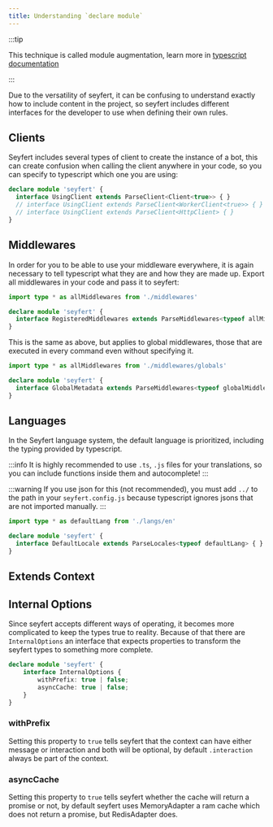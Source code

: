 ```yaml
---
title: Understanding `declare module`
---
```


:::tip

This technique is called module augmentation, learn more in [typescript documentation](https://www.typescriptlang.org/docs/handbook/declaration-merging.html#module-augmentation)

:::

Due to the versatility of seyfert, it can be confusing to understand exactly how to include content in the project, so seyfert includes different interfaces for the developer to use when defining their own rules.
## Clients

Seyfert includes several types of client to create the instance of a bot, this can create confusion when calling the client anywhere in your code, so you can specify to typescript which one you are using:
```ts copy
declare module 'seyfert' {
  interface UsingClient extends ParseClient<Client<true>> { }
  // interface UsingClient extends ParseClient<WorkerClient<true>> { }
  // interface UsingClient extends ParseClient<HttpClient> { }
} 
```

## Middlewares

In order for you to be able to use your middleware everywhere, it is again necessary to tell typescript what they are and how they are made up. Export all middlewares in your code and pass it to seyfert:
```ts copy
import type * as allMiddlewares from './middlewares'

declare module 'seyfert' {
  interface RegisteredMiddlewares extends ParseMiddlewares<typeof allMiddlewares> { }
}
```
This is the same as above, but applies to global middlewares, those that are executed in every command even without specifying it.

```ts copy
import type * as allMiddlewares from './middlewares/globals'

declare module 'seyfert' {
  interface GlobalMetadata extends ParseMiddlewares<typeof globalMiddlewares> { }
} 
```
## Languages

In the Seyfert language system, the default language is prioritized, including the typing provided by typescript.

:::info
It is highly recommended to use `.ts`, `.js` files for your translations, so you can include functions inside them and autocomplete!
:::

:::warning
If you use json for this (not recommended), you must add `../` to the path in your `seyfert.config.js` because typescript ignores jsons that are not imported manually.
:::

```ts copy
import type * as defaultLang from './langs/en'

declare module 'seyfert' {
  interface DefaultLocale extends ParseLocales<typeof defaultLang> { }   
} 
```

## Extends Context



## Internal Options

Since seyfert accepts different ways of operating, it becomes more complicated to keep the types true to reality. Because of that there are `InternalOptions` an interface that expects properties to transform the seyfert types to something more complete.

```ts copy
declare module 'seyfert' {
	interface InternalOptions {
		withPrefix: true | false;
		asyncCache: true | false;
	}
}
```

### withPrefix
Setting this property to `true` tells seyfert that the context can have either message or interaction and both will be optional, by default `.interaction` always be part of the context.

### asyncCache
Setting this property to `true` tells seyfert whether the cache will return a promise or not, by default seyfert uses MemoryAdapter a ram cache which does not return a promise, but RedisAdapter does.